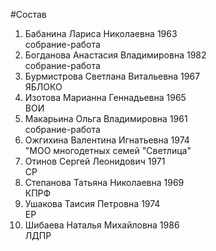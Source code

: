 #Состав
1. Бабанина Лариса Николаевна 1963   
    собрание-работа
2. Богданова Анастасия Владимировна 1982   
    собрание-работа
3. Бурмистрова Светлана Витальевна 1967   
    ЯБЛОКО
4. Изотова Марианна Геннадьевна 1965   
    ВОИ
5. Макарьина Ольга Владимировна 1961   
    собрание-работа
6. Ожгихина Валентина Игнатьевна 1974   
    "МОО многодетных семей "Светлица"
7. Отинов Сергей Леонидович 1971   
    СР
8. Степанова Татьяна Николаевна 1969   
    КПРФ
9. Ушакова Таисия Петровна 1974   
    ЕР
10. Шибаева Наталья Михайловна 1986   
    ЛДПР

